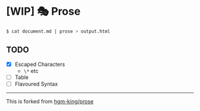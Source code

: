 # [WIP] 🎭 Prose

```bash
$ cat document.md | prose > output.html
```

## TODO

- [x] Escaped Characters
    - `\*` etc
- [ ] Table
- [ ] Flavoured Syntax

---

This is forked from [hgm-king/prose](https://github.com/hgm-king/prose)
